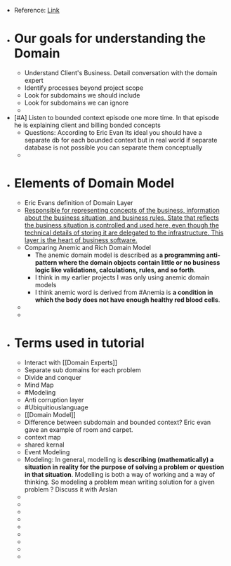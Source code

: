 - Reference: [Link](https://www.pluralsight.com/courses/fundamentals-domain-driven-design)
- # Our goals for understanding the Domain
	- Understand Client's Business. Detail conversation with the domain expert
	- Identify processes beyond project scope
	- Look for subdomains we should include
	- Look for subdomains we can ignore
	-
- [#A] Listen to bounded context episode one more time. In that episode he is explaining client and billing bonded concepts
	- Questions: According to Eric Evan Its ideal you should have a separate db for each bounded context but in real world if separate database is not possible you can separate them conceptually
	-
- # Elements of Domain Model
	- Eric Evans definition of Domain Layer
	- <ins>Responsible for representing concepts of the business, information about the business situation, and business rules. State that reflects the business situation is controlled and used here, even though the technical details of storing it are delegated to the infrastructure. This layer is the heart of business software.</ins>
	- Comparing Anemic and Rich Domain Model
		- The anemic domain model is described as **a programming anti-pattern where the domain objects contain little or no business logic like validations, calculations, rules, and so forth**.
		- I think in my earlier projects I was only using anemic domain models
		- I think anemic word is derived from #Anemia is **a condition in which the body does not have enough healthy red blood cells**.
	-
	-
- # Terms used in tutorial
	- Interact with [[Domain Experts]]
	- Separate sub domains for each problem
	- Divide and conquer
	- Mind Map
	- #Modeling
	- Anti corruption layer
	- #Ubiquitiouslanguage
	- [[Domain Model]]
	- Difference between subdomain and bounded context? Eric evan gave an example of room and carpet.
	- context map
	- shared kernal
	- Event Modeling
	- Modeling: In general, modelling is **describing (mathematically) a situation in reality for the purpose of solving a problem or question in that situation**. Modelling is both a way of working and a way of thinking. So modeling a problem mean writing solution for a given problem ? Discuss it with Arslan
	-
	-
	-
	-
	-
	-
	-
	-
	-